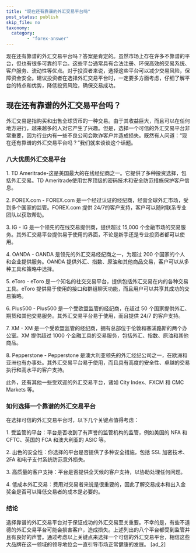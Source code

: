 ```yaml
---
title: "现在还有靠谱的外汇交易平台吗"
post_status: publish
skip_file: no
taxonomy:
  category:
        - "forex-answer"
---
```


现在还有靠谱的外汇交易平台吗？答案是肯定的。虽然市场上存在许多不靠谱的平台，但也有很多可靠的平台。这些平台通常具有合法注册、环保高效的交易系统、客户服务、流动性等优点。对于投资者来说，选择这些平台可以减少交易风险，保障资金安全。建议投资者在选择外汇交易平台时，一定要多方面考虑，仔细了解平台的特点和优势，降低投资风险，确保交易成功。

## 现在还有靠谱的外汇交易平台吗？

外汇交易是指购买和出售全球货币的一种交易。由于其收益巨大，而且可以在任何地方进行，越来越多的人对它产生了兴趣。但是，选择一个可信的外汇交易平台非常重要，因为行业内有一些不良公司会欺诈客户并造成损失。既然有人问道：“现在还有靠谱的外汇交易平台吗？”我们就来谈谈这个话题。

### 八大优质外汇交易平台

1\. TD Ameritrade-这是美国最大的在线经纪商之一。它提供了多种投资选择，包括外汇交易。TD Ameritrade使用世界顶级的密码技术和安全防范措施保护客户信息。

2\. FOREX.com - FOREX.com 是一个经过认证的经纪商，经营全球外汇市场，受到多个国家的监管。FOREX.com 提供 24/7的客户支持，客户可以随时联系专业团队以获取帮助。

3\. IG - IG 是一个领先的在线交易提供商，提供超过 15,000 个金融市场的交易服务。其外汇交易平台提供易于使用的界面，不论是新手还是专业投资者都可以使用。

4\. OANDA - OANDA 是领先的外汇交易经纪商之一，为超过 200 个国家的个人和企业提供服务。OANDA 提供外汇、指数、原油和其他商品交易，客户可以从多种工具和策略中选择。

5\. eToro - eToro 是一个知名的社交交易平台，提供包括外汇交易在内的各种交易工具。eToro 提供易于使用的接口和群组聊天功能，而且用户可以共享其成功的交易策略。

6\. Plus500 - Plus500 是一个受欧盟监管的经纪商，在超过 50 个国家提供外汇、期货和其他交易服务。其外汇交易平台易于使用，而且提供 24/7 的客户支持。

7\. XM - XM 是一个受欧盟监管的经纪商，拥有总部位于伦敦和塞浦路斯的两个办公室。XM 提供超过 1000 个金融工具的交易服务，包括外汇、指数、原油和其他商品。

8\. Pepperstone - Pepperstone 是澳大利亚领先的外汇经纪公司之一，在欧洲和亚洲也有办事处。其外汇交易平台易于使用，而且具有高度的安全性、卓越的交易执行和高水平的客户支持。

此外，还有其他一些受欢迎的外汇交易平台，诸如 City Index、FXCM 和 CMC Markets 等。

### 如何选择一个靠谱的外汇交易平台

在选择可信的外汇交易平台时，以下几个关键点值得考虑：

1\. 受监管的平台：平台是否收到了有声誉的监管机构的监管，例如美国的 NFA 和 CFTC、英国的 FCA 和澳大利亚的 ASIC 等。

2\. 出色的安全性：你选择的平台是否提供了多种安全措施，包括 SSL 加密技术、2FA 和电子支付系统防范意外损失。

3\. 高质量的客户支持：平台是否提供全天候的客户支持，以协助处理任何问题。

4\. 低成本外汇交易：费用对交易者来说是很重要的，因此了解交易成本和出入金奖金是否可以降低交易者的成本是必要的。

### 结论

选择靠谱的外汇交易平台对于保证成功的外汇交易至关重要。不幸的是，有些不道德的外汇交易平台可能会损害客户，造成损失。上述列出的八个平台都受到监管并且有良好的声誉。通过考虑以上关键点来选择一个可信的外汇交易平台，相信这些大品牌在这一领域的领导地位会一直引导市场正常健康的发展。 \[ad\_2\]
